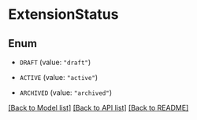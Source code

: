 # ExtensionStatus

## Enum


* `DRAFT` (value: `"draft"`)

* `ACTIVE` (value: `"active"`)

* `ARCHIVED` (value: `"archived"`)


[[Back to Model list]](../README.md#documentation-for-models) [[Back to API list]](../README.md#documentation-for-api-endpoints) [[Back to README]](../README.md)


